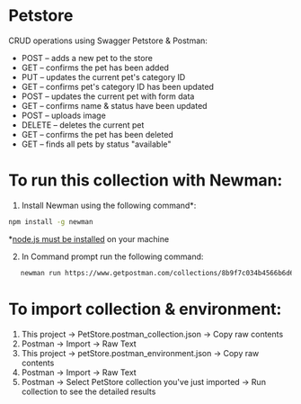 # Petstore

CRUD operations using Swagger Petstore & Postman:

- POST – adds a new pet to the store
- GET – confirms the pet has been added
- PUT – updates the current pet's category ID
- GET – confirms pet's category ID has been updated
- POST – updates the current pet with form data
- GET – confirms name & status have been updated
- POST – uploads image
- DELETE – deletes the current pet
- GET – confirms the pet has been deleted
- GET – finds all pets by status "available"

# To run this collection with Newman:
 1. Install Newman using the following command*:
  ```bash
  npm install -g newman
  ```
  *[node.js must be installed](https://nodejs.org/en/download/) on your machine
 
 2. In Command prompt run the following command: 
 ```bash
    newman run https://www.getpostman.com/collections/8b9f7c034b4566b6d6ec
```

# To import collection & environment:
1. This project -> PetStore.postman_collection.json -> Copy raw contents 
2. Postman -> Import -> Raw Text
3. This project -> petStore.postman_environment.json -> Copy raw contents 
4. Postman -> Import -> Raw Text
5. Postman -> Select PetStore collection you've just imported -> Run collection to see the detailed results

